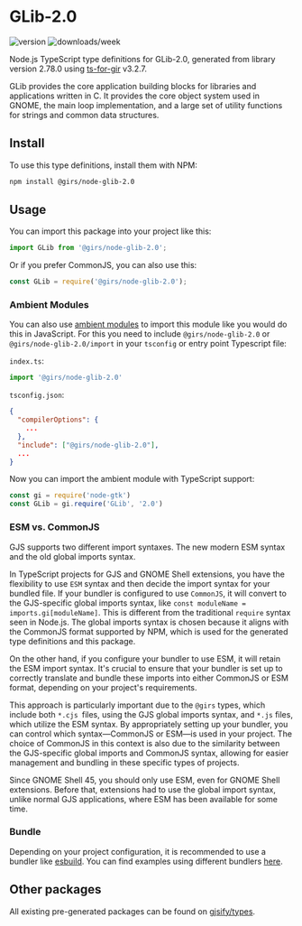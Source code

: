 
# GLib-2.0

![version](https://img.shields.io/npm/v/@girs/node-glib-2.0)
![downloads/week](https://img.shields.io/npm/dw/@girs/node-glib-2.0)


Node.js TypeScript type definitions for GLib-2.0, generated from library version 2.78.0 using [ts-for-gir](https://github.com/gjsify/ts-for-gir) v3.2.7.

GLib provides the core application building blocks for libraries and applications written in C. It provides the core object system used in GNOME, the main loop implementation, and a large set of utility functions for strings and common data structures.

## Install

To use this type definitions, install them with NPM:
```bash
npm install @girs/node-glib-2.0
```

## Usage

You can import this package into your project like this:
```ts
import GLib from '@girs/node-glib-2.0';
```

Or if you prefer CommonJS, you can also use this:
```ts
const GLib = require('@girs/node-glib-2.0');
```

### Ambient Modules

You can also use [ambient modules](https://github.com/gjsify/ts-for-gir/tree/main/packages/cli#ambient-modules) to import this module like you would do this in JavaScript.
For this you need to include `@girs/node-glib-2.0` or `@girs/node-glib-2.0/import` in your `tsconfig` or entry point Typescript file:

`index.ts`:
```ts
import '@girs/node-glib-2.0'
```

`tsconfig.json`:
```json
{
  "compilerOptions": {
    ...
  },
  "include": ["@girs/node-glib-2.0"],
  ...
}
```

Now you can import the ambient module with TypeScript support: 

```ts
const gi = require('node-gtk')
const GLib = gi.require('GLib', '2.0')
```



### ESM vs. CommonJS

GJS supports two different import syntaxes. The new modern ESM syntax and the old global imports syntax.

In TypeScript projects for GJS and GNOME Shell extensions, you have the flexibility to use `ESM` syntax and then decide the import syntax for your bundled file. If your bundler is configured to use `CommonJS`, it will convert to the GJS-specific global imports syntax, like `const moduleName = imports.gi[moduleName]`. This is different from the traditional `require` syntax seen in Node.js. The global imports syntax is chosen because it aligns with the CommonJS format supported by NPM, which is used for the generated type definitions and this package.

On the other hand, if you configure your bundler to use ESM, it will retain the ESM import syntax. It's crucial to ensure that your bundler is set up to correctly translate and bundle these imports into either CommonJS or ESM format, depending on your project's requirements.

This approach is particularly important due to the `@girs` types, which include both `*.cjs `files, using the GJS global imports syntax, and `*.js` files, which utilize the ESM syntax. By appropriately setting up your bundler, you can control which syntax—CommonJS or ESM—is used in your project. The choice of CommonJS in this context is also due to the similarity between the GJS-specific global imports and CommonJS syntax, allowing for easier management and bundling in these specific types of projects.

Since GNOME Shell 45, you should only use ESM, even for GNOME Shell extensions. Before that, extensions had to use the global import syntax, unlike normal GJS applications, where ESM has been available for some time.

### Bundle

Depending on your project configuration, it is recommended to use a bundler like [esbuild](https://esbuild.github.io/). You can find examples using different bundlers [here](https://github.com/gjsify/ts-for-gir/tree/main/examples).

## Other packages

All existing pre-generated packages can be found on [gjsify/types](https://github.com/gjsify/types).

